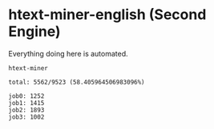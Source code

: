 # htext-miner-english (Second Engine)

Everything doing here is automated.

```
htext-miner

total: 5562/9523 (58.405964506983096%)

job0: 1252
job1: 1415
job2: 1893
job3: 1002
```
